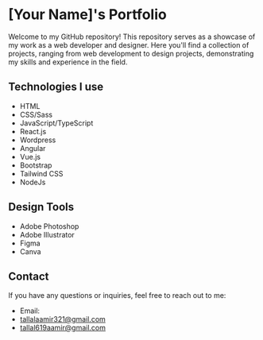 # [Your Name]'s Portfolio

Welcome to my GitHub repository! This repository serves as a showcase of my work as a web developer and designer. Here you'll find a collection of projects, ranging from web development to design projects, demonstrating my skills and experience in the field.



## Technologies I use

- HTML
- CSS/Sass
- JavaScript/TypeScript
- React.js
- Wordpress
- Angular
- Vue.js
- Bootstrap
- Tailwind CSS
- NodeJs

## Design Tools

- Adobe Photoshop
- Adobe Illustrator
- Figma
- Canva

## Contact

If you have any questions or inquiries, feel free to reach out to me:

- Email:
- tallalaamir321@gmail.com
- tallal619aamir@gmail.com
